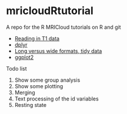 # mricloudRtutorial
A repo for the R MRICloud tutorials on R and git

- [Reading in T1 data](https://bcaffo.github.io/MRIcloudTutorial/readingInData/readingInMRIcloudData.html#1)
- [dplyr](https://bcaffo.github.io/MRIcloudTutorial//dplyr/dplyr.html)
- [Long versus wide formats, tidy data](https://bcaffo.github.com/MRIcloudTutorial/longVwide/longVwide.html)
- [ggplot2](https://bcaffo.github.com/MRIcloudTutorial/ggplot/ggplot.html)

Todo list

1. Show some group analysis 
2. Show some plotting
3. Merging
4. Text processing of the id variables
5. Resting state

